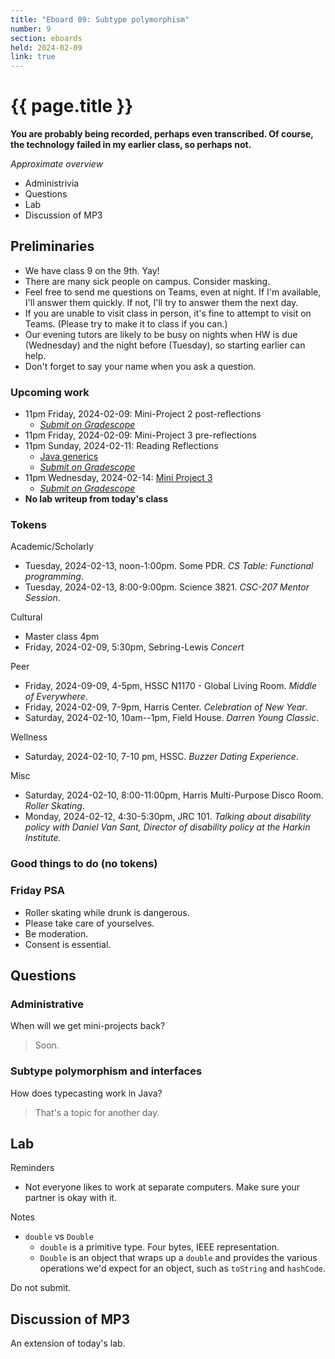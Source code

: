 ```yaml
---
title: "Eboard 09: Subtype polymorphism"
number: 9
section: eboards
held: 2024-02-09
link: true
---
```

# {{ page.title }}

**You are probably being recorded, perhaps even transcribed. Of course, the technology failed in my earlier class, so perhaps not.**

_Approximate overview_

* Administrivia
* Questions
* Lab
* Discussion of MP3

Preliminaries
-------------

* We have class 9 on the 9th. Yay!
* There are many sick people on campus. Consider masking.
* Feel free to send me questions on Teams, even at night. If I'm available,
  I'll answer them quickly. If not, I'll try to answer them the next day.
* If you are unable to visit class in person, it's fine to attempt to
  visit on Teams. (Please try to make it to class if you can.)
* Our evening tutors are likely to be busy on nights when HW is due (Wednesday)
  and the night before (Tuesday), so starting earlier can help.
* Don't forget to say your name when you ask a question.

### Upcoming work

* 11pm Friday, 2024-02-09: Mini-Project 2 post-reflections
    * [_Submit on Gradescope_](https://www.gradescope.com/courses/690101/assignments/4055738)
* 11pm Friday, 2024-02-09: Mini-Project 3 pre-reflections
* 11pm Sunday, 2024-02-11: Reading Reflections
    * [Java generics](../readings/generics)
    * [_Submit on Gradescope_](https://www.gradescope.com/courses/690101/assignments/4080444/)
* 11pm Wednesday, 2024-02-14: [Mini Project 3](../mps/mp03)
    * [_Submit on Gradescope_](https://www.gradescope.com/courses/690101/assignments/4080604/)
* **No lab writeup from today's class**

### Tokens

Academic/Scholarly

* Tuesday, 2024-02-13, noon-1:00pm. Some PDR.
  _CS Table: Functional programming_.
* Tuesday, 2024-02-13, 8:00-9:00pm. Science 3821.
  _CSC-207 Mentor Session_.

Cultural

* Master class 4pm
* Friday, 2024-02-09, 5:30pm, Sebring-Lewis 
  _Concert_

Peer

* Friday, 2024-09-09, 4-5pm,  HSSC N1170 - Global Living Room.
  _Middle of Everywhere_.
* Friday, 2024-02-09, 7-9pm, Harris Center.
  _Celebration of New Year_.
* Saturday, 2024-02-10, 10am--1pm, Field House.
  _Darren Young Classic_.

Wellness

* Saturday, 2024-02-10, 7-10 pm, HSSC.
  _Buzzer Dating Experience_.

Misc

* Saturday, 2024-02-10, 8:00-11:00pm, Harris Multi-Purpose Disco Room.
  _Roller Skating_.
* Monday, 2024-02-12, 4:30-5:30pm, JRC 101.
  _Talking about disability policy with Daniel Van Sant, Director
   of disability policy at the Harkin Institute._

### Good things to do (no tokens)

### Friday PSA

* Roller skating while drunk is dangerous.
* Please take care of yourselves.
* Be moderation.
* Consent is essential.

Questions
---------

### Administrative

When will we get mini-projects back?

> Soon. 

### Subtype polymorphism and interfaces

How does typecasting work in Java?

> That's a topic for another day.

Lab
---

Reminders

* Not everyone likes to work at separate computers. Make sure your
  partner is okay with it.

Notes

* `double` vs `Double`
    * `double` is a primitive type. Four bytes, IEEE representation.
    * `Double` is an object that wraps up a `double` and provides the
      various operations we'd expect for an object, such as `toString`
      and `hashCode`.

Do not submit.

Discussion of MP3
-----------------

An extension of today's lab.
